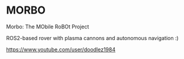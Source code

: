 # MORBO
Morbo: The MObile RoBOt Project

ROS2-based rover with plasma cannons and autonomous navigation :)

https://www.youtube.com/user/doodlez1984
